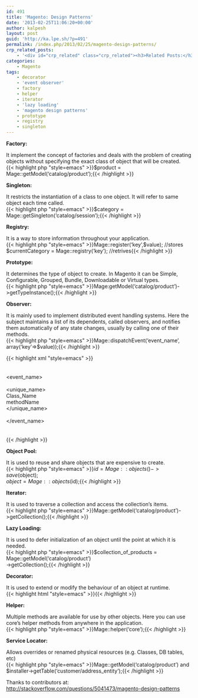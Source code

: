```yaml
---
id: 491
title: 'Magento: Design Patterns'
date: '2013-02-25T11:06:20+00:00'
author: kalpesh
layout: post
guid: 'http://ka.lpe.sh/?p=491'
permalink: /index.php/2013/02/25/magento-design-patterns/
crp_related_posts:
    - '<div id="crp_related" class="crp_related"><h3>Related Posts:</h3><ul><li><a href="http://ka.lpe.sh/2012/07/19/magento-interview-questions-and-answers/"     class="crp_title">Magento Interview questions and answers</a></li><li><a href="http://ka.lpe.sh/2012/01/08/magento-save-shipment-information-tracking-number-carrier-code-programatically/"     class="crp_title">Magento: Save shipment information of order programatically</a></li><li><a href="http://ka.lpe.sh/2012/01/17/magento-adding-column-to-sales_flat_order_item-sales_flat_invoice_item-and-sales_flat_shipment_item/"     class="crp_title">Magento: Adding column to sales_flat_order_item, sales_flat_invoice_item and sales_flat_shipment_item</a></li><li><a href="http://ka.lpe.sh/2011/12/31/magento-admin-forcing-invoice-and-ship-button-together/"     class="crp_title">Magento Admin &#8211; Forcing Invoice and Ship button together</a></li><li><a href="http://ka.lpe.sh/2011/06/14/magento-get-file-paths-and-urls/"     class="crp_title">Magento get file paths and URLs</a></li></ul></div>'
categories:
    - Magento
tags:
    - decorator
    - 'event observer'
    - factory
    - helper
    - iterator
    - 'lazy loading'
    - 'magento design patterns'
    - prototype
    - registry
    - singleton
---
```


**Factory:**

It implement the concept of factories and deals with the problem of creating objects without specifying the exact class of object that will be created.  
{{< highlight php "style=emacs" >}}$product = Mage::getModel(‘catalog/product’);{{< /highlight >}}

**Singleton:**

It restricts the instantiation of a class to one object. It will refer to same object each time called.  
{{< highlight php "style=emacs" >}}$category = Mage::getSingleton(‘catalog/session’);{{< /highlight >}}

**Registry:**

It is a way to store information throughout your application.  
{{< highlight php "style=emacs" >}}Mage::register(‘key’,$value); //stores  
$currentCategory = Mage::registry(‘key’); //retrives{{< /highlight >}}

**Prototype:**

It determines the type of object to create. In Magento it can be Simple, Configurable, Grouped, Bundle, Downloadable or Virtual types.  
{{< highlight php "style=emacs" >}}Mage:getModel(‘catalog/product’)->getTypeInstance();{{< /highlight >}}

**Observer:**

It is mainly used to implement distributed event handling systems. Here the subject maintains a list of its dependents, called observers, and notifies them automatically of any state changes, usually by calling one of their methods.  
{{< highlight php "style=emacs" >}}Mage::dispatchEvent(‘event_name’, array(‘key’=>$value));{{< /highlight >}}

{{< highlight xml "style=emacs" >}}<config>  
 <global>  
 <events>  
 <event_name>  
 <observers>  
 <unique_name>  
 <class>Class_Name</class>  
 <method>methodName</method>  
 </unique_name>  
 </observers>  
 </event_name>  
 </events>  
 </global>  
</config>{{< /highlight >}}  
  
**Object Pool:**

It is used to reuse and share objects that are expensive to create.  
{{< highlight php "style=emacs" >}}$id = Mage::objects()->save($object);  
$object = Mage::objects($id);{{< /highlight >}}

**Iterator:**

It is used to traverse a collection and access the collection’s items.  
{{< highlight php "style=emacs" >}}Mage::getModel(‘catalog/product’)->getCollection();{{< /highlight >}}

**Lazy Loading:**

It is used to defer initialization of an object until the point at which it is needed.  
{{< highlight php "style=emacs" >}}$collection_of_products = Mage::getModel(‘catalog/product’)  
->getCollection();{{< /highlight >}}

**Decorator:**

It is used to extend or modify the behaviour of an object at runtime.  
{{< highlight html "style=emacs" >}}<script type="text/javascript">decorateTable('product_comparison');</script>{{< /highlight >}}

**Helper:**

Multiple methods are available for use by other objects. Here you can use core’s helper methods from anywhere in the application.  
{{< highlight php "style=emacs" >}}Mage::helper(‘core’);{{< /highlight >}}

**Service Locator:**

Allows overrides or renamed physical resources (e.g. Classes, DB tables, etc)  
{{< highlight php "style=emacs" >}}Mage::getModel(‘catalog/product’) and $installer->getTable(‘customer/address_entity’);{{< /highlight >}}

Thanks to contributors at: <http://stackoverflow.com/questions/5041473/magento-design-patterns>